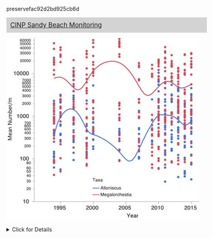 

preservefac92d2bd925cb6d

<div style="background:LightGrey; width:100%; display:table; font-size:120%; padding: 10px 10px 10px 10px; margin-bottom: 10px;"><div style="display:table-row"><div style="text-align:left; display:table-cell;"><a href="https://www.nps.gov/im/medn/sandy-beaches-lagoons.htm" target="_blank"><i class="fa fa-clipboard-list"></i>
        CINP Sandy Beach Monitoring</a></div></div></div>

![A figure showing the averaage density of two important sandy beach-dwelling <span aria-describedby="tooltip15" tabindex="0" style="border-bottom: 1px dashed #000000; font-size:100%" id="tooltip15">invertebrate</span>s (shown in red and blue) from eight surveyed beaches on Santa Rosa Island from 1994 to 2015. Figure credit: <a href='https://www.nps.gov/chis/index.htm' target='_blank'>Channel Islands National Park</a>.](../img/cinms_cr/App.F.13.8.jpg)

<details>
  <summary>Click for Details</summary>
Mean density of two important members of the upper beach <span aria-describedby="tooltip13" tabindex="0" style="border-bottom: 1px dashed #000000; font-size:100%" id="tooltip13">macrofauna</span>l community — California beach hopper (*Megalorchestia californiana*) (red) and (*Alloniscus perconvexus*) (blue ) — from surveys of eight beaches on Santa Rosa Island from 1994 to 2015. Curved lines represent statistically smoothed means. For more information, consult Figure App.F.13.8 in the [<span aria-describedby="tooltip27" tabindex="0" style="border-bottom: 1px dashed #000000; font-size:100%" id="tooltip27">CINMS</span> 2016 Condition Report](https://nmssanctuaries.blob.core.windows.net/sanctuaries-prod/media/docs/2016-condition-report-channel-islands-nms.pdf){target="_blank"}.</details>

 <script src="https://unpkg.com/@popperjs/core@2"></script><script src="https://unpkg.com/tippy.js@6"></script>

<script>tippy ("#tooltip13",{content: "organisms visible to the naked eye (> 0.5 mm) that commonly inhabit the benthos, where they can be found buried in sediment or attached to a fixed substrate"});</script>
<script>tippy ("#tooltip15",{content: "an animal lacking a backbone, such as an arthropod, mollusk, annelid, coelenterate, etc. The invertebrates constitute an artificial division of the animal kingdom, comprising 95 percent of all animal species"});</script>
<script>tippy ("#tooltip27",{content: "Channel Islands National Marine Sanctuary"});</script>

